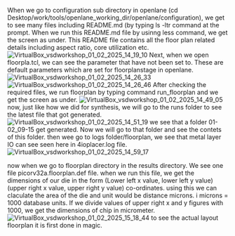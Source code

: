 When we go to configuration sub directory in openlane (cd Desktop/work/tools/openlane_working_dir/openlane/configuration), we get to see many files including README.md (by typing ls -ltr command at the prompt.
When we run this README.md file by usinng less command, we get the screen as under.  This README file contains all the floor plan related details including aspect ratio, core utilization etc.
![VirtualBox_vsdworkshop_01_02_2025_14_19_10](https://github.com/user-attachments/assets/a2197c67-863d-4369-82ed-e833be13cc76)
Next, when we open floorpla.tcl, we can see the parameter that  have not been set to.  These are default parameters which are set for floorplanstage in openlane.
![VirtualBox_vsdworkshop_01_02_2025_14_26_33](https://github.com/user-attachments/assets/ced952cd-18c1-4db3-9068-6665e3859df4)
![VirtualBox_vsdworkshop_01_02_2025_14_26_46](https://github.com/user-attachments/assets/406b30ca-6b9c-4724-aaa8-40a168055947)
After checking the required files, we run floorplan by typing command run_floorplan and we get the screen as under.
![VirtualBox_vsdworkshop_01_02_2025_14_49_05](https://github.com/user-attachments/assets/eee18aee-1ce7-42f8-b1f4-566a1b83dceb)
now, just like how we did for synthesis, we will go to the runs folder to see the latest file that got generated.
![VirtualBox_vsdworkshop_01_02_2025_14_51_19](https://github.com/user-attachments/assets/589c8db3-7cba-4883-81c2-920f14dab0d5)
we see that a folder 01-02_09-15 get generated.  Now we will go to that folder and see the contets of this folder.  then wee go to logs folder/floorplan, we see that metal layer IO can see seen here in 4ioplacer.log file.
![VirtualBox_vsdworkshop_01_02_2025_14_59_17](https://github.com/user-attachments/assets/10c54f5d-3ae2-4f99-a7ed-66d48692deab)

now when we go to floorplan directory in the results directory. We see one file picorv32a.floorplan.def file.  when we run  this file, we get the dimensions of our die in the form (Lower left x value, lower  left y value) (upper right x value, upper right y value) co-ordinates.  using this we can claculate the area of the die and unit would be distance microns.  i microns = 1000 database units.  If we divide values of upper right x and y figures with 1000, we get the dimensions of chip in micrometer.
![VirtualBox_vsdworkshop_01_02_2025_15_18_44](https://github.com/user-attachments/assets/62422ffb-01a0-4f01-abe7-0b4fae668dfc)
to see the actual layout floorplan it is first done in magic.   
